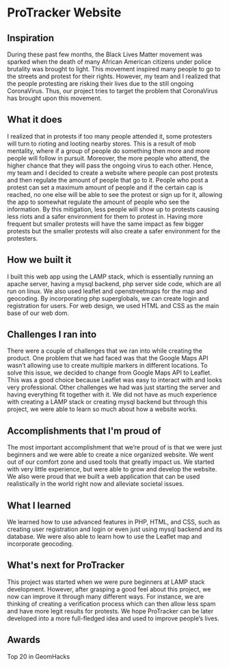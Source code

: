 # ProTracker Website

## Inspiration
During these past few months, the Black Lives Matter movement was sparked when the death of many African American citizens under police brutality was brought to light. This movement inspired many people to go to the streets and protest for their rights. However, my team and I realized that the people protesting are risking their lives due to the still ongoing CoronaVirus. Thus, our project tries to target the problem that CoronaVirus has brought upon this movement.

## What it does
I realized that in protests if too many people attended it, some protesters will turn to rioting and looting nearby stores. This is a result of mob mentality, where if a group of people do something then more and more people will follow in pursuit.  Moreover, the more people who attend, the higher chance that they will pass the ongoing virus to each other. Hence, my team and I decided to create a website where people can post protests and then regulate the amount of people that go to it. People who post a protest can set a maximum amount of people and if the certain cap is reached, no one else will be able to see the protest or sign up for it, allowing the app to somewhat regulate the amount of people who see the information. By this mitigation, less people will show up to protests causing less riots and a safer environment for them to protest in. Having more frequent but smaller protests will have the same impact as few bigger protests but the smaller protests will also create a safer environment for the protesters.

## How we built it
I built this web app using the LAMP stack, which is essentially running an apache server, having a mysql backend, php server side code, which are all run on linux. We also used leaflet and openstreetmaps for the map and geocoding. By incorporating php superglobals, we can create login and registration for users. For web design, we used HTML and CSS as the main base of our web dom.

## Challenges I ran into
There were a couple of challenges that we ran into while creating the product. One problem that we had faced was that the Google Maps API wasn’t allowing use to create multiple markers in different locations. To solve this issue, we decided to change from Google Maps API to Leaflet. This was a good choice because Leaflet was easy to interact with and looks very professional. Other challenges we had was just starting the server and having everything fit together with it. We did not have as much experience with creating a LAMP stack or creating mysql backend but through this project, we were able to learn so much about how a website works.

## Accomplishments that I'm proud of
The most important accomplishment that we’re proud of is that we were just beginners and we were able to create a nice organized website. We went out of our comfort zone and used tools that greatly impact us. We started with very little experience, but were able to grow and develop the website. We also were proud that we built a web application that can be used realistically in the world right now and alleviate societal issues.

## What I learned
We learned how to use advanced features in PHP, HTML, and CSS, such as creating user registration and login or even just using mysql backend and its database. We were also able to learn how to use the Leaflet map and incorporate geocoding.

## What's next for ProTracker
This project was started when we were pure beginners at LAMP stack development. However, after grasping a good feel about this project, we now can improve it through many different ways. For instance, we are thinking of creating a verification process which can then allow less spam and have more legit results for protests. We hope ProTracker can be later developed into a more full-fledged idea and used to improve people’s lives.

## Awards
Top 20 in GeomHacks
